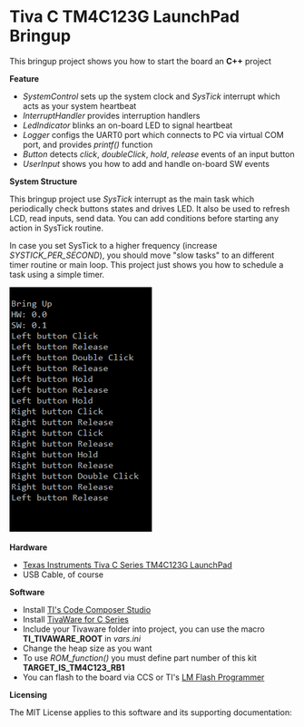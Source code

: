 Tiva C TM4C123G LaunchPad Bringup
=================================

This bringup project shows you how to start the board an **C++** project

**Feature**

- _SystemControl_ sets up the system clock and _SysTick_ interrupt which acts as your system heartbeat
- _InterruptHandler_ provides interruption handlers
- _LedIndicator_ blinks an on-board LED to signal heartbeat
- _Logger_ configs the UART0 port which connects to PC via virtual COM port, and provides _printf()_ function
- _Button_ detects _click_, _doubleClick_, _hold_, _release_ events of an input button
- _UserInput_ shows you how to add and handle on-board SW events


**System Structure**

This bringup project use _SysTick_ interrupt as the main task which periodically check buttons states and drives LED.
It also be used to refresh LCD, read inputs, send data. You can add conditions before starting any action in SysTick routine.

In case you set SysTick to a higher frequency (increase _SYSTICK_PER_SECOND_), you should move "slow tasks" to an different timer routine or main loop. This project just shows you how to schedule a task using a simple timer.

![bringup.png](./bringup.png)

**Hardware**

- [Texas Instruments Tiva C Series TM4C123G LaunchPad](http://www.ti.com/tool/ek-tm4c123gxl)
- USB Cable, of course


**Software**

- Install [TI's Code Composer Studio](http://www.ti.com/tool/ccstudio)
- Install [TivaWare for C Series](http://www.ti.com/tool/sw-tm4c)
- Include your Tivaware folder into project, you can use the macro **TI_TIVAWARE_ROOT** in _vars.ini_
- Change the heap size as you want
- To use _ROM_function()_ you must define part number of this kit __TARGET_IS_TM4C123_RB1__
- You can flash to the board via CCS or TI's [LM Flash Programmer](http://www.ti.com/tool/lmflashprogrammer)

**Licensing**

The MIT License applies to this software and its supporting documentation:
